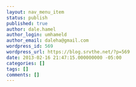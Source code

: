 ```yaml
---
layout: nav_menu_item
status: publish
published: true
author: dale.hamel
author_login: umhameld
author_email: daleha@gmail.com
wordpress_id: 569
wordpress_url: https://blog.srvthe.net/?p=569
date: 2013-02-16 21:47:15.000000000 -05:00
categories: []
tags: []
comments: []
---
```

 

